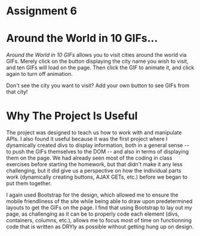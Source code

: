 # Assignment 6

# Around the World in 10 GIFs...

_Around the World in 10 GIFs_ allows you to visit cities around the world via GIFs. Merely click on the button displaying the city name you wish to visit, and ten GIFs will load on the page. Then click the GIF to animate it, and click again to turn off animation. 

Don't see the city you want to visit? Add your own button to see GIFs from that city!  

# Why The Project Is Useful

The project was designed to teach us how to work with and manipulate APIs. I also found it useful because it was the first project where I dynamically created divs to display information, both in a general sense -- to push the GIFs themselves to the DOM -- and also in terms of displaying them on the page. We had already seen most of the coding in class exercises before starting the homework, but that didn't make it any less challenging, but it did give us a perspective on how the individual parts work (dynamically creating buttons, AJAX GETs, etc.) before we began to put them together.  

I again used Bootstrap for the design, which allowed me to ensure the mobile friendliness of the site while being able to draw upon predetermined layouts to get the GIFs on the page. I find that using Bootstrap to lay out my page, as challenging as it can be to properly code each element (divs, containers, columns, etc.), allows me to focus most of time on functionning code that is written as DRYly as possible without getting hung up on design.  



